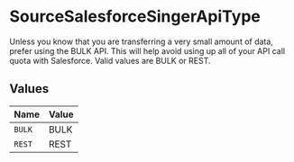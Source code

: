 # SourceSalesforceSingerApiType

Unless you know that you are transferring a very small amount of data, prefer using the BULK API. This will help avoid using up all of your API call quota with Salesforce. Valid values are BULK or REST.


## Values

| Name   | Value  |
| ------ | ------ |
| `BULK` | BULK   |
| `REST` | REST   |
